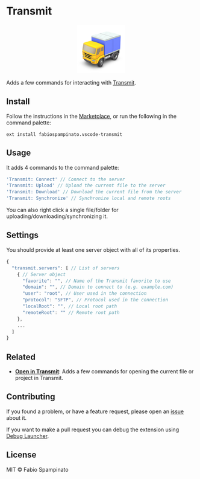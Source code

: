 # Transmit

<p align="center">
	<img src="https://raw.githubusercontent.com/fabiospampinato/vscode-transmit/master/resources/logo.png" width="128" alt="Logo">
</p>

Adds a few commands for interacting with [Transmit](https://panic.com/transmit).

## Install

Follow the instructions in the [Marketplace](https://marketplace.visualstudio.com/items?itemName=fabiospampinato.vscode-transmit), or run the following in the command palette:

```shell
ext install fabiospampinato.vscode-transmit
```

## Usage

It adds 4 commands to the command palette:

```js
'Transmit: Connect' // Connect to the server
'Transmit: Upload' // Upload the current file to the server
'Transmit: Download' // Download the current file from the server
'Transmit: Synchronize' // Synchronize local and remote roots
```

You can also right click a single file/folder for uploading/downloading/synchronizing it.

## Settings

You should provide at least one server object with all of its properties.

```js
{
  "transmit.servers": [ // List of servers
    { // Server object
      "favorite": "", // Name of the Transmit favorite to use
      "domain": "", // Domain to connect to (e.g. example.com)
      "user": "root", // User used in the connection
      "protocol": "SFTP", // Protocol used in the connection
      "localRoot": "", // Local root path
      "remoteRoot": "" // Remote root path
    },
    ...
  ]
}
```

## Related

- **[Open in Transmit](https://marketplace.visualstudio.com/items?itemName=fabiospampinato.vscode-open-in-transmit)**: Adds a few commands for opening the current file or project in Transmit.

## Contributing

If you found a problem, or have a feature request, please open an [issue](https://github.com/fabiospampinato/vscode-transmit/issues) about it.

If you want to make a pull request you can debug the extension using [Debug Launcher](https://marketplace.visualstudio.com/items?itemName=fabiospampinato.vscode-debug-launcher).

## License

MIT © Fabio Spampinato
